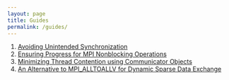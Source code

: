 ```yaml
---
layout: page
title: Guides
permalink: /guides/
---
```


1. [Avoiding Unintended Synchronization][unintended-sync]
2. [Ensuring Progress for MPI Nonblocking Operations][progress]
3. [Minimizing Thread Contention using Communicator Objects][thread-mapping]
4. [An Alternative to MPI_ALLTOALLV for Dynamic Sparse Data Exchange][dsde]

[unintended-sync]: /unintended-sync
[progress]: /progress
[thread-mapping]: /minimizing-thread-contention
[dsde]: /dynamic-sparse
